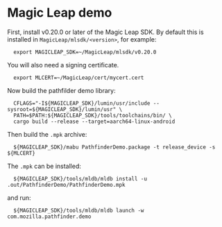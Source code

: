 # Magic Leap demo

First, install v0.20.0 or later of the Magic Leap SDK. By default this is installed in `MagicLeap/mlsdk/<version>`, for example:
```
  export MAGICLEAP_SDK=~/MagicLeap/mlsdk/v0.20.0
```
  You will also need a signing certificate.
```
  export MLCERT=~/MagicLeap/cert/mycert.cert
```

Now build the pathfilder demo library:
```
  CFLAGS="-I${MAGICLEAP_SDK}/lumin/usr/include --sysroot=${MAGICLEAP_SDK}/lumin/usr" \
  PATH=$PATH:${MAGICLEAP_SDK}/tools/toolchains/bin/ \
  cargo build --release --target=aarch64-linux-android
```

Then build the `.mpk` archive:
```
  ${MAGICLEAP_SDK}/mabu PathfinderDemo.package -t release_device -s ${MLCERT}
```
The `.mpk` can be installed:
```
  ${MAGICLEAP_SDK}/tools/mldb/mldb install -u .out/PathfinderDemo/PathfinderDemo.mpk
```
and run:
```
  ${MAGICLEAP_SDK}/tools/mldb/mldb launch -w com.mozilla.pathfinder.demo 
```
